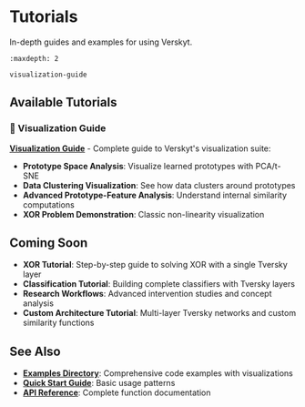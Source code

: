 # Tutorials

In-depth guides and examples for using Verskyt.

```{toctree}
:maxdepth: 2

visualization-guide
```

## Available Tutorials

### 🎨 Visualization Guide
**[Visualization Guide](visualization-guide.md)** - Complete guide to Verskyt's visualization suite:
- **Prototype Space Analysis**: Visualize learned prototypes with PCA/t-SNE
- **Data Clustering Visualization**: See how data clusters around prototypes
- **Advanced Prototype-Feature Analysis**: Understand internal similarity computations
- **XOR Problem Demonstration**: Classic non-linearity visualization

## Coming Soon

- **XOR Tutorial**: Step-by-step guide to solving XOR with a single Tversky layer
- **Classification Tutorial**: Building complete classifiers with Tversky layers  
- **Research Workflows**: Advanced intervention studies and concept analysis
- **Custom Architecture Tutorial**: Multi-layer Tversky networks and custom similarity functions

## See Also

- **[Examples Directory](../../examples/README.md)**: Comprehensive code examples with visualizations
- **[Quick Start Guide](../quickstart.md)**: Basic usage patterns
- **[API Reference](../api/index.md)**: Complete function documentation
